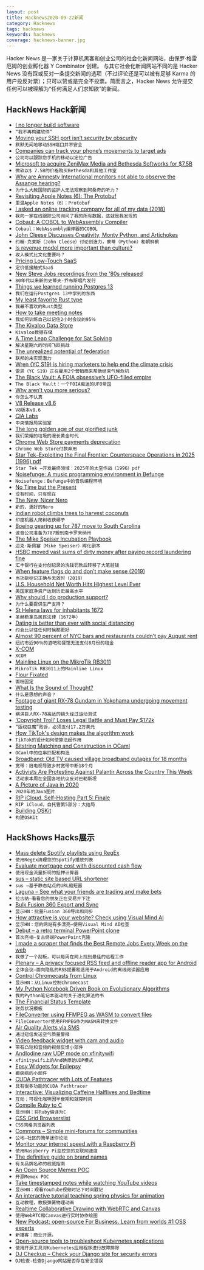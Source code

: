 ```yaml
---
layout: post
title: Hacknews2020-09-22新闻
category: Hacknews
tags: hacknews
keywords: hacknews
coverage: hacknews-banner.jpg
---
```


Hacker News 是一家关于计算机黑客和创业公司的社会化新闻网站，由保罗·格雷厄姆的创业孵化器 Y Combinator 创建。
与其它社会化新闻网站不同的是 Hacker News 没有踩或反对一条提交新闻的选项（不过评论还是可以被有足够 Karma 的用户投反对票）；只可以赞或是完全不投票。简而言之，Hacker News 允许提交任何可以被理解为“任何满足人们求知欲”的新闻。

## HackNews Hack新闻


- [I no longer build software](https://github.com/docker/cli/issues/267#issuecomment-695149477)
- `“我不再构建软件”`
- [Moving your SSH port isn’t security by obscurity](https://danielmiessler.com/blog/no-moving-your-ssh-port-isnt-security-by-obscurity/)
- `默默无闻地移动SSH端口并不安全`
- [Companies can track your phone’s movements to target ads](https://arstechnica.com/information-technology/2020/09/companies-can-track-your-phones-movements-to-target-ads/)
- `公司可以跟踪您手机的移动以定位广告`
- [Microsoft to acquire ZeniMax Media and Bethesda Softworks for $7.5B](https://bethesda.net/en/article/1iLtcvwY6Nb1GeKADyDUEX/why-microsoft-is-the-perfect-fit)
- `微软以$ 7.5B的价格购买Bethesda和其他工作室`
- [Why are Amnesty International monitors not able to observe the Assange hearing?](https://www.amnesty.org/en/latest/news/2020/09/why-are-amnesty-international-monitors-not-able-to-observe-the-assange-hearing/)
- `为什么大赦国际的监护人无法观察到阿桑奇的听力？`
- [Revisiting Apple Notes (6): The Protobuf](https://ciofecaforensics.com/2020/09/18/apple-notes-revisited-protobuf/)
- `重温Apple Notes（6）：Protobuf`
- [I asked an online tracking company for all of my data (2018)](https://privacyinternational.org/long-read/2433/i-asked-online-tracking-company-all-my-data-and-heres-what-i-found)
- `我向一家在线跟踪公司询问了我的所有数据，这就是我发现的`
- [Cobaul: A COBOL to WebAssembly Compiler](https://github.com/cloudflare/cobaul)
- `Cobaul：WebAssembly编译器的COBOL`
- [John Cleese Discusses Creativity, Monty Python, and Artichokes](https://www.newyorker.com/culture/the-new-yorker-interview/john-cleese-discusses-creativity-political-correctness-monty-python-and-artichokes)
- `约翰·克莱斯（John Cleese）讨论创造力，蒙蒂（Python）和朝鲜蓟`
- [Is revenue model more important than culture?](https://somehowmanage.com/2020/09/20/revenue-model-not-culture-is-the-dominant-term/)
- `收入模式比文化重要吗？`
- [Pricing Low-Touch SaaS](https://stripe.com/en-in/atlas/guides/saas-pricing)
- `定价低接触式SaaS`
- [New Steve Jobs recordings from the '80s released](https://www.sfgate.com/tech/article/New-Steve-Jobs-recordings-from-the-80s-released-15572216.php)
- `80年代以来新的史蒂夫·乔布斯唱片发行`
- [Things we learned running Postgres 13](https://pganalyze.com/blog/postgres13-better-performance-monitoring-usability)
- `我们在运行Postgres 13中学到的东西`
- [My least favorite Rust type](http://ridiculousfish.com/blog/posts/least-favorite-rust-type.html)
- `我最不喜欢的Rust类型`
- [How to take meeting notes](https://barehands.substack.com/p/how-to-take-meeting-notes)
- `我如何训练自己以记住2小时会议的95％`
- [The Kivaloo Data Store](http://www.tarsnap.com/kivaloo.html)
- `Kivaloo数据存储`
- [A Time Leap Challenge for Sat Solving](https://arxiv.org/abs/2008.02215)
- `解决星期六的时间飞跃挑战`
- [The unrealized potential of federation](https://drewdevault.com/2020/09/20/The-potential-of-federation.html)
- `联邦的未实现潜力`
- [Wren (YC S19) is hiring marketers to help end the climate crisis](https://projectwren.com/careers)
- `雷恩（YC S19）正在雇用2个营销商来帮助结束气候危机`
- [The Black Vault: A FOIA obsessive’s UFO-filled empire](https://www.cjr.org/special_report/black-vault-foia-john-greenewald.php)
- `The Black Vault：一个FOIA痴迷的UFO帝国`
- [Why aren’t you more serious?](https://rubenerd.com/why-arent-you-more-serious/)
- `你怎么不认真`
- [V8 Release v8.6](https://v8.dev/blog/v8-release-86)
- `V8版本v8.6`
- [CIA Labs](https://www.cia.gov/offices-of-cia/science-technology/cia-labs.html)
- `中央情报局实验室`
- [The long golden age of our glorified junk](https://lithub.com/the-long-golden-age-of-useless-american-crap/)
- `我们荣耀的垃圾的漫长黄金时代`
- [Chrome Web Store payments deprecation](https://developer.chrome.com/webstore/cws-payments-deprecation)
- `Chrome Web Store付款弃用`
- [Star Tek–Exploiting the Final Frontier: Counterspace Operations in 2025 (1996) pdf](https://www.theblackvault.com/documents/ADA392588.pdf)
- `Star Tek –开发最终领域：2025年的太空作战（1996）pdf`
- [Noisefunge: A music programming environment in Befunge](https://github.com/revnull/noisefunge)
- `Noisefunge：Befunge中的音乐编程环境`
- [No Time but the Present](https://harpers.org/archive/2020/10/no-time-but-the-present-breaking-bread-with-the-dead-alan-jacobs/)
- `没有时间，只有现在`
- [The New, Nicer Nero](https://www.smithsonianmag.com/history/new-nicer-nero-history-roman-emperor-180975776)
- `新的，更好的Nero`
- [Indian robot climbs trees to harvest coconuts](https://newatlas.com/robotics/amaran-coconut-harvesting-robot/)
- `印度机器人爬树收获椰子`
- [Boeing gearing up for 787 move to South Carolina](https://www.reuters.com/article/us-boeing-787-idUSKCN26C19K)
- `波音公司准备为787搬到南卡罗来纳州`
- [The Mike Speiser Incubation Playbook](https://kwokchain.com/2020/09/22/the-mike-speiser-incubation-playbook/)
- `迈克·斯佩塞（Mike Speiser）孵化剧本`
- [HSBC moved vast sums of dirty money after paying record laundering fine](https://www.icij.org/investigations/fincen-files/hsbc-moved-vast-sums-of-dirty-money-after-paying-record-laundering-fine/)
- `汇丰银行在支付创纪录的洗钱罚款后转移了大笔脏钱`
- [When feature flags do and don’t make sense (2019)](https://software.rajivprab.com/2019/12/19/when-feature-flags-do-and-dont-make-sense/)
- `当功能标记正确与无效时（2019）`
- [U.S. Household Net Worth Hits Highest Level Ever](https://www.wsj.com/articles/u-s-household-net-worth-hits-highest-level-ever-11600705010)
- `美国家庭净资产达到历史最高水平`
- [Why should I do production support?](https://devenbhooshan.wordpress.com/2020/09/22/why-should-i-do-production-support/)
- `为什么要提供生产支持？`
- [St Helena laws for inhabitants 1672](https://blogs.bl.uk/untoldlives/2020/09/st-helena-laws-for-inhabitants-1672.html)
- `圣赫勒拿岛居民法律（1672年）`
- [Dating is better than ever with social distancing](https://www.cbc.ca/radio/thedebaters/dating-is-actually-better-than-ever-with-social-distancing-1.5629793)
- `约会比以往任何时候都更好`
- [Almost 90 percent of NYC bars and restaurants couldn’t pay August rent](https://nypost.com/2020/09/21/almost-90-percent-of-nyc-bars-and-restaurants-couldnt-pay-august-rent/)
- `纽约市近90％的酒吧和餐馆无法支付8月份的租金`
- [X-COM](https://www.filfre.net/2020/09/x-com/)
- `XCOM`
- [Mainline Linux on the MikroTik RB3011](https://www.earth.li/~noodles/blog/2020/09/rb3011-mainline.html)
- `MikroTik RB3011上的Mainline Linux`
- [Flour Fixated](https://www.lrb.co.uk/the-paper/v42/n18/bee-wilson/flour-fixated)
- `面粉固定`
- [What Is the Sound of Thought?](https://thereader.mitpress.mit.edu/the-sound-of-thought/)
- `什么是思想的声音？`
- [Footage of giant RX-78 Gundam in Yokohama undergoing movement testing](https://twitter.com/yoshi115t/status/1308038123339694080)
- `横滨巨人RX-78高达的镜头经过运动测试`
- [‘Copyright Troll’ Loses Legal Battle and Must Pay $172k](https://torrentfreak.com/copyright-troll-loses-legal-battle-and-must-pay-172173-200920/)
- `“版权巨魔”败诉，必须支付17.2万美元`
- [How TikTok's design makes the algorithm work](https://www.eugenewei.com/blog/2020/9/18/seeing-like-an-algorithm)
- `TikTok的设计如何使算法起作用`
- [Bitstring Matching and Construction in OCaml](https://bitstring.software/)
- `OCaml中的位串匹配和构造`
- [Broadband: Old TV caused village broadband outages for 18 months](https://www.bbc.com/news/uk-wales-54239180)
- `宽带：旧电视导致乡村宽带中断18个月`
- [Activists Are Protesting Against Palantir Across the Country This Week](https://www.vice.com/en_us/article/v7gana/activists-are-protesting-against-palantir-across-the-country-this-week)
- `活动家本周在全国各地抗议反对巴勒斯坦`
- [A Picture of Java in 2020](https://blog.jetbrains.com/idea/2020/09/a-picture-of-java-in-2020/)
- `2020年的Java图片`
- [RIP iCloud, Self-Hosting Part 5: Finale](https://www.naut.ca/blog/2020/05/05/self-hosting-series-part-5-finale/)
- `RIP iCloud，自托管第5部分：大结局`
- [Building OSKit](https://virtuallyfun.com/wordpress/2020/09/03/building-oskit/)
- `构建OSKit`


## HackShows Hacks展示

- [ Mass delete Spotify playlists using RegEx](https://github.com/kabirvirji/spoticlean)
- `使用RegEx清理您的Spotify播放列表`
- [ Evaluate mortgage cost with discounted cash flow](https://www.walletcal.com/)
- `使用现金流量折现的抵押计算器`
- [ sus – static site based URL shortener](https://github.com/nkantar/sus)
- `sus –基于静态站点的URL缩短器`
- [ Laguna – See what your friends are trading and make bets](https://withlaguna.com/)
- `拉古纳–看看您的朋友正在交易并下注`
- [ Bulk Fusion 360 Export and Sync](https://github.com/aconz2/Fusion360Exporter)
- `显示HN：批量Fusion 360导出和同步`
- [ How attractive is your website? Check using Visual Mind AI](https://myraah.io/visualmind)
- `显示HN：您的网站有多漂亮–使用Visual Mind AI检查`
- [ Debut – a retro terminal PowerPoint clone](item?id=24526383)
- `首次亮相–复古终端PowerPoint克隆`
- [ I made a scraper that finds the Best Remote Jobs Every Week on the web](https://blog.noicejobs.com/best-remote-jobs-in-the-world-between-sep-11-and-sep-18/)
- `我做了一个刮板，可以每周在网上找到最佳的远程工作`
- [ Plenary – A privacy focused RSS feed and offline reader app for Android](https://play.google.com/store/apps/details?id=com.spians.plenary)
- `全体会议–面向隐私的RSS提要和适用于Android的离线阅读器应用`
- [ Control Chromecasts from Linux](https://github.com/alexdelorenzo/chromecast_mpris)
- `显示HN：从Linux控制Chromecast`
- [ My Python Notebook Driven Book on Evolutionary Algorithms](https://datacrayon.com/posts/search-and-optimisation/practical-evolutionary-algorithms/preface/)
- `我的Python笔记本驱动的关于进化算法的书`
- [ The Financial Status Template](https://jordivillar.com/financial-status/)
- `财务状况模板`
- [ FileConverter using FFMPEG as WASM to convert files](https://fileconverter.digital/)
- `FileConverter使用FFMPEG作为WASM来转换文件`
- [ Air Quality Alerts via SMS](https://github.com/airq-dev/hazebot)
- `通过短信发送空气质量警报`
- [ Video feedback widget with cam and audio](https://howuku.com)
- `带有凸轮和音频的视频反馈小部件`
- [ AndIodine raw UDP mode on xfinitywifi](https://gitlab.com/Zinnia_Zirconium/andiodine/-/tree/xfinitywifi)
- `xfinitywifi上的And碘原始UDP模式`
- [ Epsy Widgets for Epilepsy](https://www.epsyhealth.com/news/epsy-introduces-new-ios14-widgets)
- `癫痫病的小部件`
- [ CUDA Pathtracer with Lots of Features](https://github.com/jan-van-bergen/GPU-Pathtracer)
- `具有很多功能的CUDA Pathtracer`
- [ Interactive: Visualizing Caffeine Halflives and Bedtime](https://observablehq.com/@elibryan/caffeine-simulator)
- `互动：可视化咖啡因半衰期和就寝时间`
- [ Compile Ruby to C](https://github.com/agrafix/rubyspeed)
- `显示HN：将Ruby编译为C`
- [ CSS Grid Browserslist](https://github.com/rafgraph/browserslist-config-css-grid)
- `CSS网格浏览器列表`
- [ Commons – Simple mini-forums for communities](https://www.startcommons.com/634fcf24-7448-4ac3-b393-35f52699dc23)
- `公地–社区的简单迷你论坛`
- [ Monitor your internet speed with a Raspberry Pi](https://perryizgr8.github.io/raspberry-pi/2020/09/20/monitoring-speed-rpi.html)
- `使用Raspberry Pi监控您的互联网速度`
- [ The definitive guide on brand names](https://www.nickkolenda.com/brand-names/)
- `有关品牌名称的权威指南`
- [ An Open Source Memex POC](http://steveliu.co/memex)
- `开源Memex POC`
- [ Take timestamped notes while watching YouTube videos](https://annotate.tv)
- `显示HN：观看YouTube视频时记下时间戳记`
- [ An interactive tutorial teaching spring physics for animation](https://joshwcomeau.com/animation/a-friendly-introduction-to-spring-physics/)
- `互动教程，教授弹簧物理动画`
- [ Realtime Collaborative Drawing with WebRTC and Canvas](https://github.com/nyxtom/drawing-webrtc)
- `使用WebRTC和Canvas进行实时协作绘图`
- [ New Podcast: open-source For Business. Learn from worlds #1 OSS experts](https://podcasts.apple.com/us/podcast/open-source-for-business/id1525973271)
- `新播客：商业开源。`
- [ Open-source tools to troubleshoot Kubernetes applications](https://troubleshoot.sh/)
- `使用开源工具对Kubernetes应用程序进行故障排除`
- [ DJ Checkup – Check your Django site for security errors](https://djcheckup.com/)
- `DJ检查-检查Django网站是否存在安全错误`

